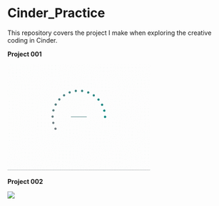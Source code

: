 # Cinder_Practice

This repository covers the project I make when exploring the creative coding in Cinder.

**Project 001**

<img src = "https://github.com/yulicai/Cinder_Practice/raw/master/images/running_in_circle.gif" width = "320">

**Project 002**

<img src = "https://github.com/yulicai/Cinder_Practice/raw/master/images/depth_dance.gif" >

